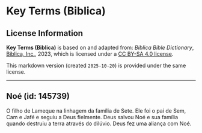 # Key Terms (Biblica)

## License Information

**Key Terms (Biblica)** is based on and adapted from: _Biblica Bible Dictionary_, [Biblica, Inc.](https://www.biblica.com/), 2023, which is licensed under a [CC BY-SA 4.0 license](https://creativecommons.org/licenses/by-sa/4.0/legalcode.en).

This markdown version (created `2025-10-20`) is provided under the same license.



--------------------------------

## Noé (id: 145739)

O filho de Lameque na linhagem da família de Sete. Ele foi o pai de Sem, Cam e Jafé e seguiu a Deus fielmente. Deus salvou Noé e sua família quando destruiu a terra através do dilúvio. Deus fez uma aliança com Noé.


